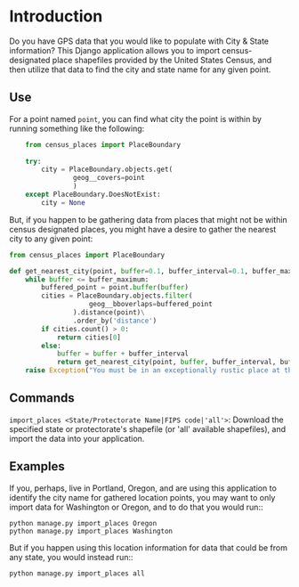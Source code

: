 Introduction
============

Do you have GPS data that you would like to populate with City & State information?  This Django application allows you to import census-designated place shapefiles provided by the United States Census, and then utilize that data to find the city and state name for any given point.

Use
---

For a point named `point`, you can find what city the point is within by running something like the following:

```python
    from census_places import PlaceBoundary
    
    try:
        city = PlaceBoundary.objects.get(
                geog__covers=point
                )
    except PlaceBoundary.DoesNotExist:
        city = None
```

But, if you happen to be gathering data from places that might not be within census designated places, you might have a desire to gather the nearest city to any given point:

```python
from census_places import PlaceBoundary

def get_nearest_city(point, buffer=0.1, buffer_interval=0.1, buffer_maximum=10):
    while buffer <= buffer_maximum:
        buffered_point = point.buffer(buffer)
        cities = PlaceBoundary.objects.filter(
                    geog__bboverlaps=buffered_point
                ).distance(point)\
                .order_by('distance')
        if cities.count() > 0:
            return cities[0]
        else:
            buffer = buffer + buffer_interval
            return get_nearest_city(point, buffer, buffer_interval, buffer_maximum)
    raise Exception("You must be in an exceptionally rustic place at the moment.")
```

Commands
--------

`import_places <State/Protectorate Name|FIPS code|'all'>`: Download the specified state or protectorate's shapefile (or 'all' available shapefiles), and import the data into your application.

Examples
--------

If you, perhaps, live in Portland, Oregon, and are using this application to identify the city name for gathered location points, you may want to only import data for Washington or Oregon, and to do that you would run::

    python manage.py import_places Oregon
    python manage.py import_places Washington

But if you happen using this location information for data that could be from any state, you would instead run::

    python manage.py import_places all
